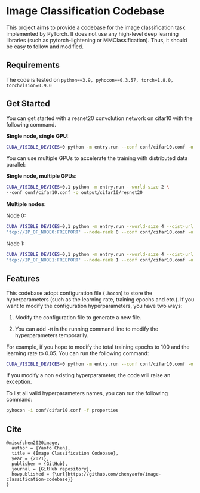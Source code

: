 # Image Classification Codebase

This project **aims** to provide a codebase for the image classification task implemented by PyTorch.
It does not use any high-level deep learning libraries (such as pytorch-lightening or MMClassification).
Thus, it should be easy to follow and modified.

## Requirements

The code is tested on `python==3.9, pyhocon==0.3.57, torch=1.8.0, torchvision=0.9.0`

## Get Started

You can get started with a resnet20 convolution network on cifar10 with the following command.

**Single node, single GPU:**

```bash
CUDA_VISIBLE_DEVICES=0 python -m entry.run --conf conf/cifar10.conf -o output/cifar10/resnet20
```

You can use multiple GPUs to accelerate the training with distributed data parallel:

**Single node, multiple GPUs:**

```bash
CUDA_VISIBLE_DEVICES=0,1 python -m entry.run --world-size 2 \
--conf conf/cifar10.conf -o output/cifar10/resnet20
```

**Multiple nodes:**

Node 0:
```bash
CUDA_VISIBLE_DEVICES=0,1 python -m entry.run --world-size 4 --dist-url \
'tcp://IP_OF_NODE0:FREEPORT' --node-rank 0 --conf conf/cifar10.conf -o output/cifar10/resnet20
```

Node 1:
```bash
CUDA_VISIBLE_DEVICES=0,1 python -m entry.run --world-size 4 --dist-url \
'tcp://IP_OF_NODE1:FREEPORT' --node-rank 1 --conf conf/cifar10.conf -o output/cifar10/resnet20
```


## Features

This codebase adopt configuration file (`.hocon`) to store the hyperparameters (such as the learning rate, training epochs and etc.).
If you want to modify the configuration hyperparameters, you have two ways:

1. Modify the configuration file to generate a new file.

2. You can add `-M` in the running command line to modify the hyperparameters temporarily.


For example, if you hope to modify the total training epochs to 100 and the learning rate to 0.05. You can run the following command:

```bash
CUDA_VISIBLE_DEVICES=0 python -m entry.run --conf conf/cifar10.conf -o output/cifar10/resnet20 -M 'max_epochs=100' 'optimizer.lr=0.05'
```

If you modify a non existing hyperparameter, the code will raise an exception.

To list all valid hyperparameters names, you can run the following command:

```bash
pyhocon -i conf/cifar10.conf -f properties
```

## Cite

```
@misc{chen2020image,
  author = {Yaofo Chen},
  title = {Image Classification Codebase},
  year = {2021},
  publisher = {GitHub},
  journal = {GitHub repository},
  howpublished = {\url{https://github.com/chenyaofo/image-classification-codebase}}
}
```
